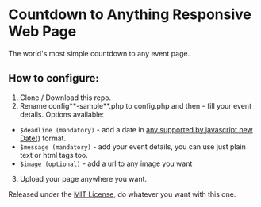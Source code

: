 # Countdown to Anything Responsive Web Page

The world's most simple countdown to any event page.

## How to configure:

1. Clone / Download this repo.
2. Rename config**-sample**.php to config.php and then - fill your event details. Options available:
  * `$deadline (mandatory)` - add a date in [any supported by javascript new Date()](https://developer.mozilla.org/en/docs/Web/JavaScript/Reference/Global_Objects/Date) format.
  * `$message (mandatory)` - add your event details, you can use just plain text or html tags too.
  * `$image (optional)` - add a url to any image you want
3. Upload your page anywhere you want.

Released under the [MIT License](http://www.opensource.org/licenses/mit-license.php), do whatever you want with this one.
